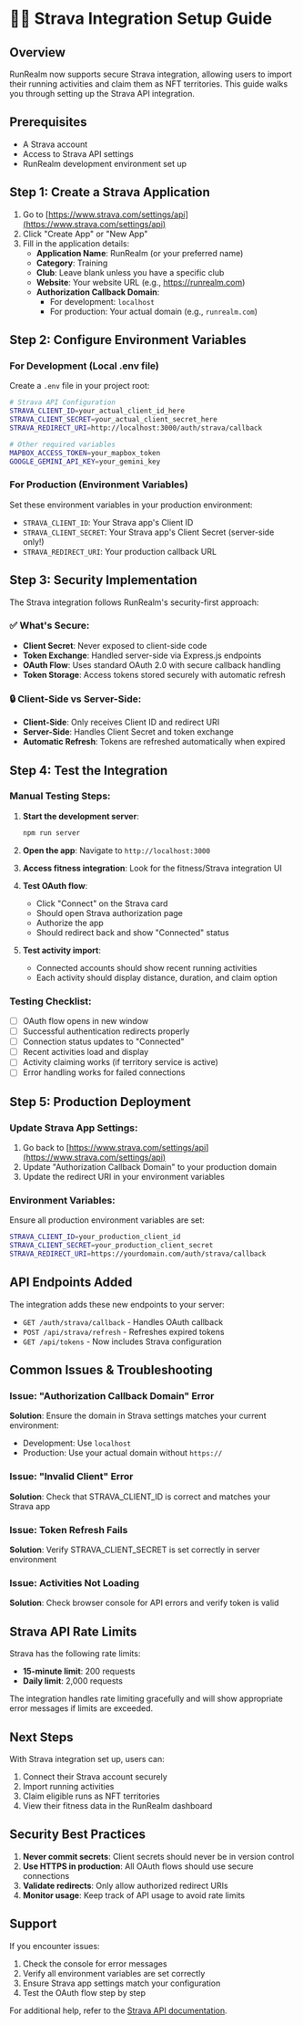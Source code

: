 # 🏃‍♂️ Strava Integration Setup Guide

## Overview

RunRealm now supports secure Strava integration, allowing users to import their running activities and claim them as NFT territories. This guide walks you through setting up the Strava API integration.

## Prerequisites

- A Strava account
- Access to Strava API settings
- RunRealm development environment set up

## Step 1: Create a Strava Application

1. Go to [https://www.strava.com/settings/api](https://www.strava.com/settings/api)
2. Click "Create App" or "New App"
3. Fill in the application details:
   - **Application Name**: RunRealm (or your preferred name)
   - **Category**: Training
   - **Club**: Leave blank unless you have a specific club
   - **Website**: Your website URL (e.g., https://runrealm.com)
   - **Authorization Callback Domain**:
     - For development: `localhost`
     - For production: Your actual domain (e.g., `runrealm.com`)

## Step 2: Configure Environment Variables

### For Development (Local .env file)

Create a `.env` file in your project root:

```bash
# Strava API Configuration
STRAVA_CLIENT_ID=your_actual_client_id_here
STRAVA_CLIENT_SECRET=your_actual_client_secret_here
STRAVA_REDIRECT_URI=http://localhost:3000/auth/strava/callback

# Other required variables
MAPBOX_ACCESS_TOKEN=your_mapbox_token
GOOGLE_GEMINI_API_KEY=your_gemini_key
```

### For Production (Environment Variables)

Set these environment variables in your production environment:

- `STRAVA_CLIENT_ID`: Your Strava app's Client ID
- `STRAVA_CLIENT_SECRET`: Your Strava app's Client Secret (server-side only!)
- `STRAVA_REDIRECT_URI`: Your production callback URL

## Step 3: Security Implementation

The Strava integration follows RunRealm's security-first approach:

### ✅ What's Secure:

- **Client Secret**: Never exposed to client-side code
- **Token Exchange**: Handled server-side via Express.js endpoints
- **OAuth Flow**: Uses standard OAuth 2.0 with secure callback handling
- **Token Storage**: Access tokens stored securely with automatic refresh

### 🔒 Client-Side vs Server-Side:

- **Client-Side**: Only receives Client ID and redirect URI
- **Server-Side**: Handles Client Secret and token exchange
- **Automatic Refresh**: Tokens are refreshed automatically when expired

## Step 4: Test the Integration

### Manual Testing Steps:

1. **Start the development server**:

   ```bash
   npm run server
   ```

2. **Open the app**: Navigate to `http://localhost:3000`

3. **Access fitness integration**: Look for the fitness/Strava integration UI

4. **Test OAuth flow**:

   - Click "Connect" on the Strava card
   - Should open Strava authorization page
   - Authorize the app
   - Should redirect back and show "Connected" status

5. **Test activity import**:
   - Connected accounts should show recent running activities
   - Each activity should display distance, duration, and claim option

### Testing Checklist:

- [ ] OAuth flow opens in new window
- [ ] Successful authentication redirects properly
- [ ] Connection status updates to "Connected"
- [ ] Recent activities load and display
- [ ] Activity claiming works (if territory service is active)
- [ ] Error handling works for failed connections

## Step 5: Production Deployment

### Update Strava App Settings:

1. Go back to [https://www.strava.com/settings/api](https://www.strava.com/settings/api)
2. Update "Authorization Callback Domain" to your production domain
3. Update the redirect URI in your environment variables

### Environment Variables:

Ensure all production environment variables are set:

```bash
STRAVA_CLIENT_ID=your_production_client_id
STRAVA_CLIENT_SECRET=your_production_client_secret
STRAVA_REDIRECT_URI=https://yourdomain.com/auth/strava/callback
```

## API Endpoints Added

The integration adds these new endpoints to your server:

- `GET /auth/strava/callback` - Handles OAuth callback
- `POST /api/strava/refresh` - Refreshes expired tokens
- `GET /api/tokens` - Now includes Strava configuration

## Common Issues & Troubleshooting

### Issue: "Authorization Callback Domain" Error

**Solution**: Ensure the domain in Strava settings matches your current environment:

- Development: Use `localhost`
- Production: Use your actual domain without `https://`

### Issue: "Invalid Client" Error

**Solution**: Check that STRAVA_CLIENT_ID is correct and matches your Strava app

### Issue: Token Refresh Fails

**Solution**: Verify STRAVA_CLIENT_SECRET is set correctly in server environment

### Issue: Activities Not Loading

**Solution**: Check browser console for API errors and verify token is valid

## Strava API Rate Limits

Strava has the following rate limits:

- **15-minute limit**: 200 requests
- **Daily limit**: 2,000 requests

The integration handles rate limiting gracefully and will show appropriate error messages if limits are exceeded.

## Next Steps

With Strava integration set up, users can:

1. Connect their Strava account securely
2. Import running activities
3. Claim eligible runs as NFT territories
4. View their fitness data in the RunRealm dashboard

## Security Best Practices

1. **Never commit secrets**: Client secrets should never be in version control
2. **Use HTTPS in production**: All OAuth flows should use secure connections
3. **Validate redirects**: Only allow authorized redirect URIs
4. **Monitor usage**: Keep track of API usage to avoid rate limits

## Support

If you encounter issues:

1. Check the console for error messages
2. Verify all environment variables are set correctly
3. Ensure Strava app settings match your configuration
4. Test the OAuth flow step by step

For additional help, refer to the [Strava API documentation](https://developers.strava.com/docs/getting-started/).
